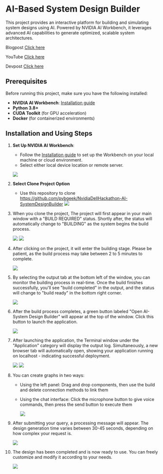 # AI-Based System Design Builder

This project provides an interactive platform for building and simulating system designs using AI. Powered by NVIDIA AI Workbench, it leverages advanced AI capabilities to generate optimized, scalable system architectures. 

Blogpost [Click here](https://atharva-weginwar.github.io/devpost.html)

YouTube [Click here](https://www.youtube.com/watch?v=taDNjlxNME4&t=1s)

Devpost [Click here](https://devpost.com/software/ai-based-system-design-simulator)

## Prerequisites

Before running this project, make sure you have the following installed:

- **NVIDIA AI Workbench**: [Installation guide](https://docs.nvidia.com/ai-workbench/user-guide/latest/installation/overview.html)
- **Python 3.8+**
- **CUDA Toolkit** (for GPU acceleration)
- **Docker** (for containerized environments)


## Installation and Using Steps

1. **Set Up NVIDIA AI Workbench**:
    - Follow the [Installation guide](https://docs.nvidia.com/ai-workbench/user-guide/latest/installation/overview.html) to set up the Workbench on your local machine or cloud environment.
    - Select either local device location or remote server.
    
    ![](img/1.png)
   
2. **Select Clone Project Option**

    - Use this repository to clone https://github.com/pvbgeek/NvidiaDellHackathon-AI-SystemDesignBuilder
      ![](images/Step2.jpeg)

3. When you clone the project, The project will first appear in your main window with a "BUILD REQUIRED" status. Shortly after, the status will automatically change to "BUILDING" as the 
   system begins the build process.
   
    ![](images/Step3(2).jpeg)
    ![](images/Step3(1).jpeg)

4. After clicking on the project, it will enter the building stage. Please be patient, as the build process may take between 2 to 5 minutes to complete.
   
     ![](images/step4.jpeg)

5. By selecting the output tab at the bottom left of the window, you can monitor the building process in real-time. Once the build finishes successfully, you'll see "build completed" in 
   the output, and the status will change to "build ready" in the bottom right corner.
   
     ![](images/Step5.jpeg)
   

6. After the build process completes, a green button labeled "Open AI-System Design Builder" will appear at the top of the window. Click this button to launch the application.
   
     ![](images/step6.jpeg)
     
7. After launching the application, the Terminal window under the "Application" category will display the output log. Simultaneously, a new browser tab will automatically open, showing 
   your application running on localhost - indicating successful deployment.
   
     ![](images/step7(1).jpeg)
     ![](images/step7(2).jpeg)
      
8. You can create graphs in two ways:
   
   - Using the left panel: Drag and drop components, then use the build and delete connection methods to link them
   - Using the chat interface: Click the microphone button to give voice commands, then press the send button to execute them
     
     ![](images/step8.jpeg)
     
9. After submitting your query, a processing message will appear. The design generation time varies between 30-45 seconds, depending on how complex your request is.
    
     ![](images/step9.jpeg)
      
10. The design has been completed and is now ready to use. You can freely customize and modify it according to your needs.
    
      ![](images/step10.jpeg)
